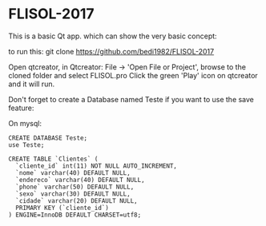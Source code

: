 # FLISOL-2017

This is a basic Qt app. which can show the very basic concept:

to run this:
git clone https://github.com/bedi1982/FLISOL-2017

Open qtcreator, in Qtcreator: File -> 'Open File or Project', browse to the cloned folder and select FLISOL.pro
Click the green 'Play' icon on qtcreator and it will run.

Don't forget to create a Database named Teste if you want to use the save feature:

On mysql:

```
CREATE DATABASE Teste;
use Teste;

CREATE TABLE `Clientes` (
  `cliente_id` int(11) NOT NULL AUTO_INCREMENT,
  `nome` varchar(40) DEFAULT NULL,
  `endereco` varchar(40) DEFAULT NULL,
  `phone` varchar(50) DEFAULT NULL,
  `sexo` varchar(30) DEFAULT NULL,
  `cidade` varchar(20) DEFAULT NULL,
  PRIMARY KEY (`cliente_id`)
) ENGINE=InnoDB DEFAULT CHARSET=utf8;
```
